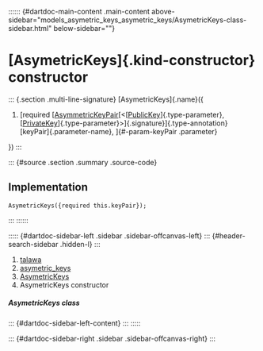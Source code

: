 :::::: {#dartdoc-main-content .main-content above-sidebar="models_asymetric_keys_asymetric_keys/AsymetricKeys-class-sidebar.html" below-sidebar=""}
<div>

# [AsymetricKeys]{.kind-constructor} constructor

</div>

::: {.section .multi-line-signature}
[AsymetricKeys]{.name}({

1.  [required
    [[AsymmetricKeyPair](https://pub.dev/documentation/pointycastle/3.9.1/pointycastle/AsymmetricKeyPair-class.html)[\<[[PublicKey](https://pub.dev/documentation/pointycastle/3.9.1/pointycastle/PublicKey-class.html)]{.type-parameter},
    [[PrivateKey](https://pub.dev/documentation/pointycastle/3.9.1/pointycastle/PrivateKey-class.html)]{.type-parameter}\>]{.signature}]{.type-annotation}
    [keyPair]{.parameter-name}, ]{#-param-keyPair .parameter}

})
:::

::: {#source .section .summary .source-code}
## Implementation

``` language-dart
AsymetricKeys({required this.keyPair});
```
:::
::::::

::::: {#dartdoc-sidebar-left .sidebar .sidebar-offcanvas-left}
::: {#header-search-sidebar .hidden-l}
:::

1.  [talawa](../../index.html)
2.  [asymetric_keys](../../models_asymetric_keys_asymetric_keys/)
3.  [AsymetricKeys](../../models_asymetric_keys_asymetric_keys/AsymetricKeys-class.html)
4.  AsymetricKeys constructor

##### AsymetricKeys class

::: {#dartdoc-sidebar-left-content}
:::
:::::

::: {#dartdoc-sidebar-right .sidebar .sidebar-offcanvas-right}
:::
